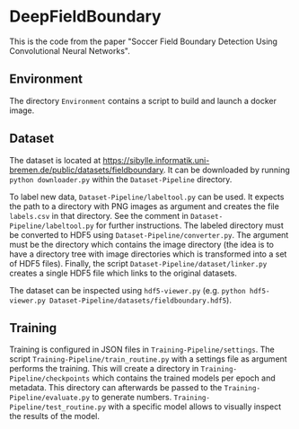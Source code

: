 # DeepFieldBoundary

This is the code from the paper "Soccer Field Boundary Detection Using Convolutional Neural Networks".

## Environment

The directory `Environment` contains a script to build and launch a docker image.

## Dataset

The dataset is located at https://sibylle.informatik.uni-bremen.de/public/datasets/fieldboundary. It can be downloaded by running `python downloader.py` within the `Dataset-Pipeline` directory.

To label new data, `Dataset-Pipeline/labeltool.py` can be used. It expects the path to a directory with PNG images as argument and creates the file `labels.csv` in that directory. See the comment in `Dataset-Pipeline/labeltool.py` for further instructions. The labeled directory must be converted to HDF5 using `Dataset-Pipeline/converter.py`. The argument must be the directory which contains the image directory (the idea is to have a directory tree with image directories which is transformed into a set of HDF5 files). Finally, the script `Dataset-Pipeline/dataset/linker.py` creates a single HDF5 file which links to the original datasets.

The dataset can be inspected using `hdf5-viewer.py` (e.g. `python hdf5-viewer.py Dataset-Pipeline/datasets/fieldboundary.hdf5`).

## Training

Training is configured in JSON files in `Training-Pipeline/settings`. The script `Training-Pipeline/train_routine.py` with a settings file as argument performs the training. This will create a directory in `Training-Pipeline/checkpoints` which contains the trained models per epoch and metadata. This directory can afterwards be passed to the `Training-Pipeline/evaluate.py` to generate numbers. `Training-Pipeline/test_routine.py` with a specific model allows to visually inspect the results of the model.

